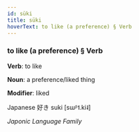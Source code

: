 ```yaml
---
id: süki
title: süki
hoverText: to like (a preference) § Verb
---
```


### to like (a preference) § Verb

**Verb**: to like

**Noun**: a preference/liked thing

**Modifier**: liked

Japanese 好き suki [sɯᵝ˦.ki˨]

*Japonic Language Family*